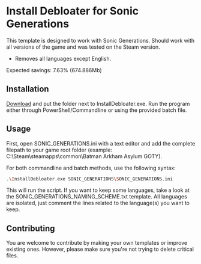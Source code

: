 # Install Debloater for Sonic Generations

This template is designed to work with Sonic Generations. Should work with all versions of the game and was tested on the Steam version. 
- Removes all languages except English.

Expected savings: 7.63% (674.886Mb)

## Installation

[Download](https://github.com/neatodev/InstallDebloater/blob/main/templates/SONIC_GENERATIONS/SONIC_GENERATIONS.zip) and put the folder next to InstallDebloater.exe. Run the program either through PowerShell/Commandline or using the provided batch file.

## Usage

First, open SONIC_GENERATIONS.ini with a text editor and add the complete filepath to your game root folder (example: C:\Steam\steamapps\common\Batman Arkham Asylum GOTY).

For both commandline and batch methods, use the following syntax:

```bash
.\InstallDebloater.exe SONIC_GENERATIONS\SONIC_GENERATIONS.ini
```
This will run the script.
If you want to keep some languages, take a look at the SONIC_GENERATIONS_NAMING_SCHEME.txt template. All languages are isolated, just comment the lines related to the language(s) you want to keep. 

## Contributing
You are welcome to contribute by making your own templates or improve existing ones. However, please make sure you're not trying to delete critical files. 
